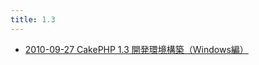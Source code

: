 ```yaml
---
title: 1.3
---
```



- [2010-09-27 CakePHP 1.3 開発環境構築（Windows編）](./../../../../../d/2010/09/27/CakePHP_1.3_開発環境構築（Windows編）.md)




